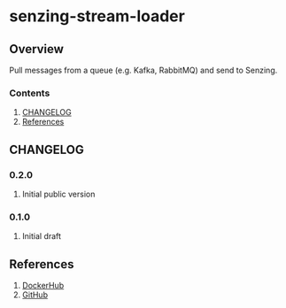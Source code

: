 # senzing-stream-loader

## Overview

Pull messages from a queue (e.g. Kafka, RabbitMQ) and send to Senzing.

### Contents

1. [CHANGELOG](#changelog)
1. [References](#references)

## CHANGELOG

### 0.2.0

1. Initial public version

### 0.1.0

1. Initial draft

## References

1. [DockerHub](https://hub.docker.com/r/senzing/stream-loader)
1. [GitHub](https://github.com/Senzing/stream-loader)
